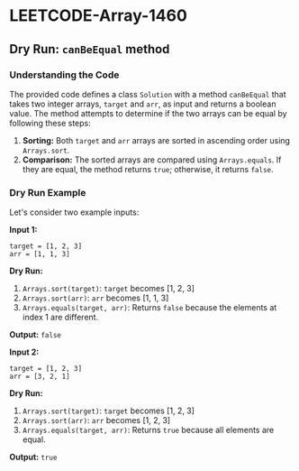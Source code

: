 # LEETCODE-Array-1460
## Dry Run: `canBeEqual` method

### Understanding the Code
The provided code defines a class `Solution` with a method `canBeEqual` that takes two integer arrays, `target` and `arr`, as input and returns a boolean value. The method attempts to determine if the two arrays can be equal by following these steps:

1. **Sorting:** Both `target` and `arr` arrays are sorted in ascending order using `Arrays.sort`.
2. **Comparison:** The sorted arrays are compared using `Arrays.equals`. If they are equal, the method returns `true`; otherwise, it returns `false`.

### Dry Run Example
Let's consider two example inputs:

**Input 1:**
```
target = [1, 2, 3]
arr = [1, 1, 3]
```

**Dry Run:**
1. `Arrays.sort(target)`: `target` becomes [1, 2, 3]
2. `Arrays.sort(arr)`: `arr` becomes [1, 1, 3]
3. `Arrays.equals(target, arr)`: Returns `false` because the elements at index 1 are different.

**Output:** `false`

**Input 2:**
```
target = [1, 2, 3]
arr = [3, 2, 1]
```

**Dry Run:**
1. `Arrays.sort(target)`: `target` becomes [1, 2, 3]
2. `Arrays.sort(arr)`: `arr` becomes [1, 2, 3]
3. `Arrays.equals(target, arr)`: Returns `true` because all elements are equal.

**Output:** `true`
